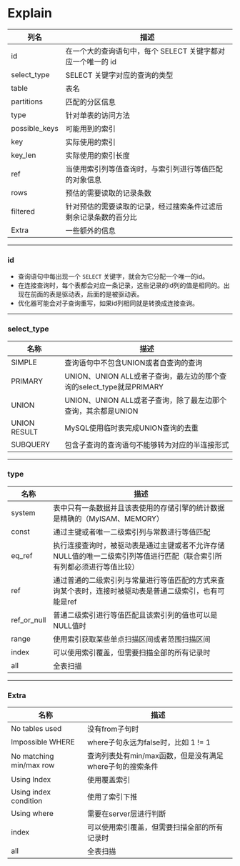 # Explain

| 列名          | 描述                                                         |
| ------------- | ------------------------------------------------------------ |
| id            | 在一个大的查询语句中，每个 SELECT 关键字都对应一个唯一的 id  |
| select_type   | SELECT 关键字对应的查询的类型                                |
| table         | 表名                                                         |
| partitions    | 匹配的分区信息                                               |
| type          | 针对单表的访问方法                                           |
| possible_keys | 可能用到的索引                                               |
| key           | 实际使用的索引                                               |
| key_len       | 实际使用的索引长度                                           |
| ref           | 当使用索引列等值查询时，与索引列进行等值匹配的对象信息       |
| rows          | 预估的需要读取的记录条数                                     |
| filtered      | 针对预估的需要读取的记录，经过搜索条件过滤后剩余记录条数的百分比 |
| Extra         | 一些额外的信息                                               |

------

### id

- 查询语句中每出现一个 `SELECT` 关键字，就会为它分配一个唯一的id。
- 在连接查询时，每个表都会对应一条记录，这些记录的id列的值是相同的。出现在前面的表是驱动表，后面的是被驱动表。
- 优化器可能会对子查询重写，如果id列相同就是转换成连接查询。

------

### select_type

| 名称         | 描述                                                         |
| ------------ | ------------------------------------------------------------ |
| SIMPLE       | 查询语句中不包含UNION或者自查询的查询                        |
| PRIMARY      | UNION、UNION ALL或者子查询，最左边的那个查询的select_type就是PRIMARY |
| UNION        | UNION、UNION ALL或者子查询，除了最左边那个查询，其余都是UNION |
| UNION RESULT | MySQL使用临时表完成UNION查询的去重                           |
| SUBQUERY     | 包含子查询的查询语句不能够转为对应的半连接形式               |

------

### type

| 名称        | 描述                                                         |
| ----------- | ------------------------------------------------------------ |
| system      | 表中只有一条数据并且该表使用的存储引擎的统计数据是精确的（MyISAM、MEMORY） |
| const       | 通过主键或者唯一二级索引列与常数进行等值匹配                 |
| eq_ref      | 执行连接查询时，被驱动表是通过主键或者不允许存储NULL值的唯一二级索引列等值进行匹配（联合索引所有列都必须进行等值比较） |
| ref         | 通过普通的二级索引列与常量进行等值匹配的方式来查询某个表时，连接时被驱动表是普通二级索引，也有可能是ref |
| ref_or_null | 普通二级索引进行等值匹配且该索引列的值也可以是NULL值时       |
| range       | 使用索引获取某些单点扫描区间或者范围扫描区间                 |
| index       | 可以使用索引覆盖，但需要扫描全部的所有记录时                 |
| all         | 全表扫描                                                     |

------

### Extra

| 名称                    | 描述                                                     |
| ----------------------- | -------------------------------------------------------- |
| No tables used          | 没有from子句时                                           |
| lmpossible WHERE        | where子句永远为false时，比如 1 != 1                      |
| No matching min/max row | 查询列表处有min/max函数，但是没有满足where子句的搜索条件 |
| Using Index             | 使用覆盖索引                                             |
| Using index condition   | 使用了索引下推                                           |
| Using where             | 需要在server层进行判断                                   |
| index                   | 可以使用索引覆盖，但需要扫描全部的所有记录时             |
| all                     | 全表扫描                                                 |
